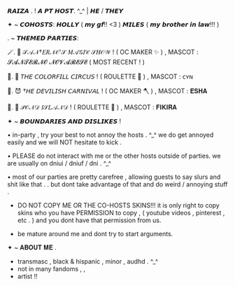 𝙍𝘼𝙄𝙕𝘼 . ! 𝘼 𝙋𝙏 𝙃𝙊𝙎𝙏. ^_^ | 𝙃𝙀 / 𝙏𝙃𝙀𝙔

✦ ~  𝘾𝙊𝙃𝙊𝙎𝙏𝙎:  𝙃𝙊𝙇𝙇𝙔 ( 𝙢𝙮 𝙜𝙛!! <3 ) 𝙈𝙄𝙇𝙀𝙎 ( 𝙢𝙮 𝙗𝙧𝙤𝙩𝙝𝙚𝙧 𝙞𝙣 𝙡𝙖𝙬!!! )


  . ~  𝙏𝙃𝙀𝙈𝙀𝘿 𝙋𝘼𝙍𝙏𝙄𝙀𝙎:  


🪄. 🎩  𝒮𝒜𝒩†𝐸𝑅𝒩𝒪'𝒮 𝑀𝒜𝒢𝐼𝒞 𝒮𝐻𝒪𝒲 !  ( OC MAKER  ✨ ) , MASCOT : 𝓢𝓐𝓝𝓣𝓔𝓡𝓝𝓞 𝓝𝓞𝓥𝓐𝓡𝓔𝓢𝓔  ( MOST RECENT ! )

🎪. 🎉  𝘛𝘏𝘌 𝘊𝘖𝘓𝘖𝘙𝘍𝘐𝘓𝘓 𝘊𝘐𝘙𝘊𝘜𝘚 ! ( ROULETTE 🤡 ) , MASCOT : ᴄʏɴ

🥀. 😈  †𝘏𝘌 𝘋𝘌𝘝𝘐𝘓𝘐𝘚𝘏 𝘊𝘈𝘙𝘕𝘐𝘝𝘈𝘓 ! ( OC MAKER 🪓 ) , MASCOT : 𝐄́𝐒𝐇𝐀

🪷. 🪸 𝒫𝒪𝒩𝒟 𝐼𝒮𝐿𝒜𝒩𝒟 ! ( ROULETTE 🌿 ) , MASCOT : 𝐅𝐈𝐊𝐈𝐑𝐀



✦ ~ 𝘽𝙊𝙐𝙉𝘿𝘼𝙍𝙄𝙀𝙎 𝘼𝙉𝘿 𝘿𝙄𝙎𝙇𝙄𝙆𝙀𝙎 !


 • in-party , try your best to not annoy the hosts . ^_^ we do get annoyed easily and we will NOT hesitate to kick . 


 • PLEASE do not interact with me or the other hosts outside of parties. we are usually on dniui / dniuf / dni . ^_^ 

 • most of our parties are pretty carefree , allowing guests to say slurs and shit like that . . but dont take advantage of that and do weird / annoying stuff . 
 
* DO NOT COPY ME OR THE CO-HOSTS SKINS!!! it is only right to copy skins who you have PERMISSION to copy , ( youtube videos , pinterest , etc . ) and you dont have that permission from us.


* be mature around me and dont try to start arguments. 



✦ ~  𝐀𝐁𝐎𝐔𝐓 𝐌𝐄 . 

* transmasc , black & hispanic , minor , audhd . ^_^ 
* not in many fandoms , ,
* artist !! 
